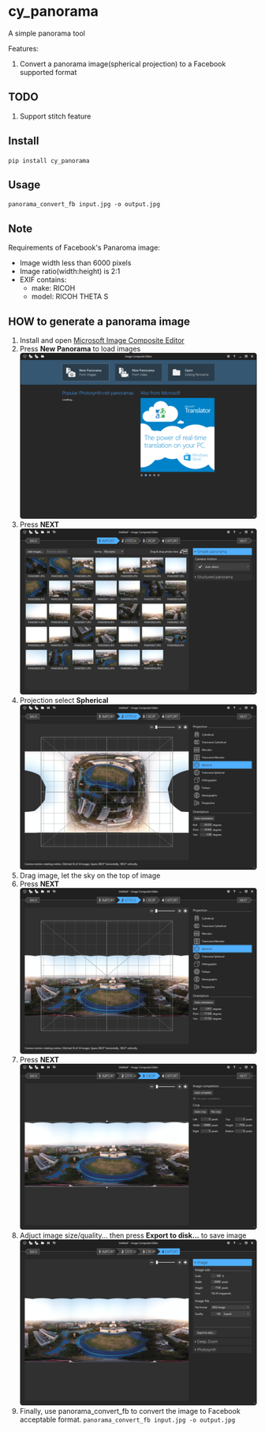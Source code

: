 # cy_panorama
A simple panorama tool

Features:
1. Convert a panorama image(spherical projection) to a Facebook supported format

## TODO
1. Support stitch feature

## Install
`pip install cy_panorama`

## Usage
`panorama_convert_fb input.jpg -o output.jpg`

## Note
Requirements of Facebook's Panaroma image:
* Image width less than 6000 pixels
* Image ratio(width:height) is 2:1
* EXIF contains:
   * make: RICOH
   * model: RICOH THETA S


## HOW to generate a panorama image
1. Install and open [Microsoft Image Composite Editor](https://www.microsoft.com/en-us/research/product/computational-photography-applications/image-composite-editor/)
1. Press **New Panorama** to load images
![Alt text](./doc/img/1.png)
1. Press **NEXT**
![Alt text](./doc/img/2.png)
1. Projection select **Spherical**
![Alt text](./doc/img/3.png)
1. Drag image, let the sky on the top of image
1. Press **NEXT**
![Alt text](./doc/img/4.png)
1. Press **NEXT**
![Alt text](./doc/img/5.png)
1. Adjuct image size/quality... then press **Export to disk...** to save image
![Alt text](./doc/img/6.png)
1. Finally, use panorama_convert_fb to convert the image to Facebook acceptable format.
`panorama_convert_fb input.jpg -o output.jpg`
